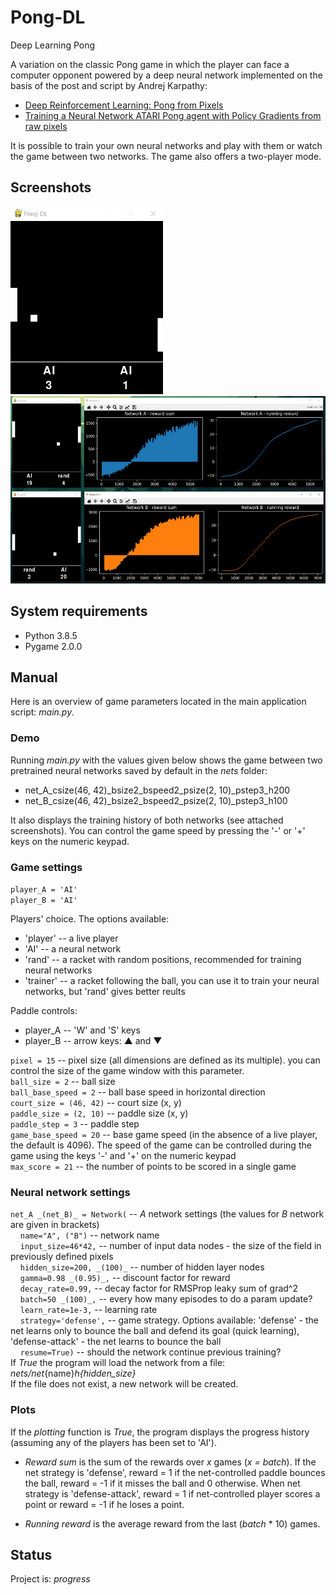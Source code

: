 # Pong-DL
Deep Learning Pong

A variation on the classic Pong game in which the player can face a computer opponent powered by
a deep neural network implemented on the basis of the post and script by Andrej Karpathy:
* [Deep Reinforcement Learning: Pong from Pixels](http://karpathy.github.io/2016/05/31/rl/)
* [Training a Neural Network ATARI Pong agent with Policy Gradients from raw pixels](https://gist.github.com/karpathy/a4166c7fe253700972fcbc77e4ea32c5)

It is possible to train your own neural networks and play with them or watch the game between two networks.
The game also offers a two-player mode.


## Screenshots
<img src="./screenshots/pong-dl.gif" height="300">&nbsp;&nbsp;&nbsp;&nbsp;&nbsp;&nbsp;&nbsp;&nbsp;
<img src="./screenshots/screen.png" height="300">


## System requirements
* Python 3.8.5
* Pygame 2.0.0


## Manual
Here is an overview of game parameters located in the main application script: _main.py_.


### Demo

Running _main.py_ with the values given below shows the game between two pretrained neural networks saved by default in the _nets_ folder:
* net_A_csize(46, 42)_bsize2_bspeed2_psize(2, 10)_pstep3_h200
* net_B_csize(46, 42)_bsize2_bspeed2_psize(2, 10)_pstep3_h100

It also displays the training history of both networks (see attached screenshots).
You can control the game speed by pressing the '-' or '+' keys on the numeric keypad.


### Game settings

`player_A = 'AI'`</br >
`player_B = 'AI'`</br >

Players' choice. The options available:
* 'player' -- a live player
* 'AI' -- a neural network
* 'rand' -- a racket with random positions, recommended for training neural networks
* 'trainer' -- a racket following the ball, you can use it to train your neural networks, but 'rand' gives better reults

Paddle controls:
* player_A -- 'W' and 'S' keys
* player_B -- arrow keys: ▲ and ▼

`pixel = 15` -- pixel size (all dimensions are defined as its multiple). you can control the size of the game window with this parameter.</br >
`ball_size = 2` -- ball size</br >
`ball_base_speed = 2` -- ball base speed in horizontal direction</br >
`court_size = (46, 42)` -- court size (x, y)</br >
`paddle_size = (2, 10)` -- paddle size (x, y)</br >
`paddle_step = 3` -- paddle step</br >
`game_base_speed = 20` -- base game speed (in the absence of a live player, the default is 4096). The speed of the game can be controlled during the game using the keys '-' and '+' on the numeric keypad</br >
`max_score = 21` -- the number of points to be scored in a single game</br >


### Neural network settings

`net_A _(net_B)_ = Network(` -- _A_ network settings (the values for _B_ network are given in brackets)</br >
&nbsp;&nbsp;&nbsp;&nbsp;`name="A", ("B")` -- network name</br >
&nbsp;&nbsp;&nbsp;&nbsp;`input_size=46*42,` -- number of input data nodes - the size of the field in previously defined pixels</br >
&nbsp;&nbsp;&nbsp;&nbsp;`hidden_size=200, _(100)_` -- number of hidden layer nodes</br >
&nbsp;&nbsp;&nbsp;&nbsp;`gamma=0.98 _(0.95)_,` -- discount factor for reward</br >
&nbsp;&nbsp;&nbsp;&nbsp;`decay_rate=0.99,` -- decay factor for RMSProp leaky sum of grad^2</br >
&nbsp;&nbsp;&nbsp;&nbsp;`batch=50 _(100)_,` -- every how many episodes to do a param update?</br >
&nbsp;&nbsp;&nbsp;&nbsp;`learn_rate=1e-3,` -- learning rate</br >
&nbsp;&nbsp;&nbsp;&nbsp;`strategy='defense',` -- game strategy. Options available: 'defense' - the net learns only to bounce the ball and defend its goal (quick learning), 'defense-attack' - the net learns to bounce the ball</br >
&nbsp;&nbsp;&nbsp;&nbsp;`resume=True)` -- should the network continue previous training?</br >
If _True_ the program will load the network from a file: _nets/net_{name}_h{hidden_size}_</br >
If the file does not exist, a new network will be created.


### Plots

If the _plotting_ function is _True_, the program displays the progress history (assuming any of the players has been set to 'AI').

* _Reward sum_ is the sum of the rewards over _x_ games (_x = batch_).
If the net strategy is 'defense', reward = 1 if the net-controlled paddle bounces the ball, reward = -1 if it misses the ball and 0 otherwise.
When net strategy is 'defense-attack', reward = 1 if net-controlled player scores a point or reward = -1 if he loses a point.

* _Running reward_ is the average reward from the last (_batch_ * 10) games.


## Status
Project is: _progress_
